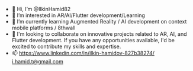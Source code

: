 - 👋 Hi, I’m @IlkinHamid82
- 👀 I’m interested in AR/AI/Flutter development/Learning
- 🌱 I’m currently learning Augmented Reality / AI development on context mobile platforms / 8thwall 
- 💞️ I'm looking to collaborate on innovative projects related to AR, AI, and Flutter development. If you have any opportunities available,
   I'd be excited to contribute my skills and expertise.
- 📫 https://www.linkedin.com/in/ilkin-hamidov-827b38274/ i.hamid.t@gmail.com 

<!---
IlkinHamid82/IlkinHamid82 is a ✨ special ✨ repository because its `README.md` (this file) appears on your GitHub profile.
You can click the Preview link to take a look at your changes.
--->
